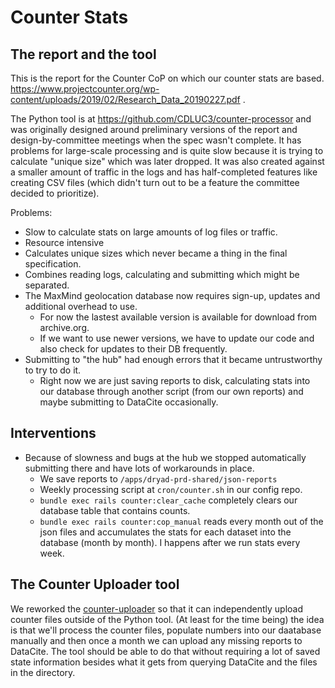 # Counter Stats

## The report and the tool

This is the report for the Counter CoP on which our counter stats are based.  https://www.projectcounter.org/wp-content/uploads/2019/02/Research_Data_20190227.pdf .

The Python tool is at https://github.com/CDLUC3/counter-processor and was originally
designed around preliminary versions of the report and design-by-committee meetings when
the spec wasn't complete.  It has problems for large-scale processing and is quite slow
because it is trying to calculate "unique size" which was later dropped. It was also created
against a smaller amount of traffic in the logs and has half-completed features like creating
CSV files (which didn't turn out to be a feature the committee decided to prioritize).

Problems:
- Slow to calculate stats on large amounts of log files or traffic.
- Resource intensive
- Calculates unique sizes which never became a thing in the final specification.
- Combines reading logs, calculating and submitting which might be separated.
- The MaxMind geolocation database now requires sign-up, updates and additional overhead to use.
  - For now the lastest available version is available for download from archive.org.
  - If we want to use newer versions, we have to update our code and also check for updates to their DB frequently.
- Submitting to "the hub" had enough errors that it became untrustworthy to try to do it.
  - Right now we are just saving reports to disk, calculating stats into our database through
  another script (from our own reports) and maybe submitting to DataCite occasionally.

## Interventions

- Because of slowness and bugs at the hub we stopped automatically submitting there and have
lots of workarounds in place.
  - We save reports to `/apps/dryad-prd-shared/json-reports`
  - Weekly processing script at `cron/counter.sh` in our config repo.
  - `bundle exec rails counter:clear_cache` completely clears our database table that contains counts.
  - `bundle exec rails counter:cop_manual` reads every month out of the json files and accumulates
  the stats for each dataset into the database (month by month).  I happens after we run stats every
  week.

## The Counter Uploader tool

We reworked the [counter-uploader](../stash/script/counter-uploader/readme.md) so that it can independently
upload counter files outside of the Python tool.  (At least for the time being) the idea
is that we'll process the counter files, populate numbers into our daatabase manually and
then once a month we can upload any missing reports to DataCite.  The tool should be
able to do that without requiring a lot of saved state information besides what it gets from
querying DataCite and the files in the directory.
